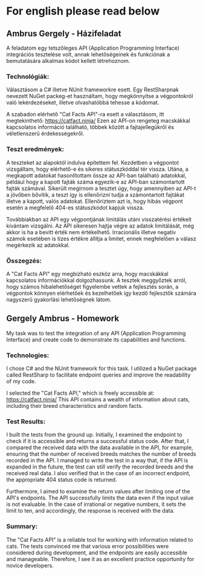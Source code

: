 # For english please read below 

## Ambrus Gergely - Házifeladat

A feladatom egy tetszőleges API (Application Programming Interface) integrációs tesztelése volt, annak lehetőségeinek és funkciónak a bemutatására alkalmas kódot kellett létrehoznom.

### Technológiák:

Választásom a C# illetve NUnit frameworkre esett. Egy RestSharpnak nevezett NuGet packeg-et használtam, hogy megkönnyítse a végpontokról való lekérdezéseket, illetve olvashatóbbá tehesse a kódomat.

A szabadon elérhető "Cat Facts API"-ra esett a választásom, itt megtekinthető: https://catfact.ninja/
Ezen az API-on rengeteg macskákkal kapcsolatos információ található, többek között a fajtajellegükről és véletlenszerű érdekességekről.

### Teszt eredmények:

A teszteket az alapoktól indulva építettem fel. Kezdetben a végpontot vizsgáltam, hogy elérhető-e és sikeres státuszkóddal tér vissza. Utána, a megkapott adatokat hasonlítottam össze az API-ban található adatokkal, például hogy a kapott fajták száma egyezik-e az API-ban számontartott fajták számával. Sikerült megírnom a tesztet úgy, hogy amennyiben az API-t a jövőben bővítik, a teszt így is ellenőrizni tudja a számontartott fajtákat illetve a kapott, valós adatokat.
Ellenőriztem azt is, hogy hibás végpont esetén a megfelelő 404-es státuszkódot kapjuk vissza.

Továbbiakban az API egy végpontjának limitálás utáni visszatérési értékeit kívántam vizsgálni. Az API sikeresen hajtja végre az adatok limitálását, még akkor is ha a bevitt érték nem értékelhető. Irracionális illetve negatív számok esetében is tizes értékre állítja a limitet, ennek megfelelően a válasz megérkezik az adatokkal.

### Összegzés:

A "Cat Facts API" egy megbízható eszköz arra, hogy macskákkal kapcsolatos információkkal dolgozhassunk. A tesztek meggyőztek arról, hogy számos hibalehetőséget figyelembe vettek a fejlesztés során, a végpontok könnyen elérhetőek és kezelhetőek így kezdő fejlesztők számára nagyszerű gyakorlási lehetőségnek látom.

## Gergely Ambrus - Homework

My task was to test the integration of any API (Application Programming Interface) and create code to demonstrate its capabilities and functions.

### Technologies:

I chose C# and the NUnit framework for this task. I utilized a NuGet package called RestSharp to facilitate endpoint queries and improve the readability of my code.

I selected the "Cat Facts API," which is freely accessible at: https://catfact.ninja/ 
This API contains a wealth of information about cats, including their breed characteristics and random facts.

### Test Results:

I built the tests from the ground up. Initially, I examined the endpoint to check if it is accessible and returns a successful status code. After that, I compared the received data with the data available in the API, for example, ensuring that the number of received breeds matches the number of breeds recorded in the API. I managed to write the test in a way that, if the API is expanded in the future, the test can still verify the recorded breeds and the received real data.
I also verified that in the case of an incorrect endpoint, the appropriate 404 status code is returned.

Furthermore, I aimed to examine the return values after limiting one of the API's endpoints. The API successfully limits the data even if the input value is not evaluable. In the case of irrational or negative numbers, it sets the limit to ten, and accordingly, the response is received with the data.

### Summary:

The "Cat Facts API" is a reliable tool for working with information related to cats. The tests convinced me that various error possibilities were considered during development, and the endpoints are easily accessible and manageable. Therefore, I see it as an excellent practice opportunity for novice developers.
